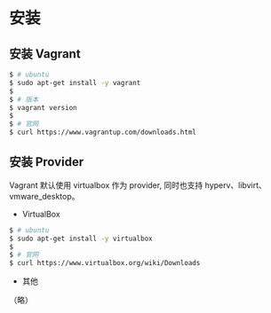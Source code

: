 # 安装

## 安装 Vagrant

```sh
$ # ubuntu
$ sudo apt-get install -y vagrant
$
$ # 版本
$ vagrant version
$
$ # 官网
$ curl https://www.vagrantup.com/downloads.html
```

## 安装 Provider

Vagrant 默认使用 virtualbox 作为 provider, 同时也支持 hyperv、libvirt、vmware_desktop。

* VirtualBox

```sh
$ # ubuntu
$ sudo apt-get install -y virtualbox
$
$ # 官网
$ curl https://www.virtualbox.org/wiki/Downloads
```

* 其他

（略）